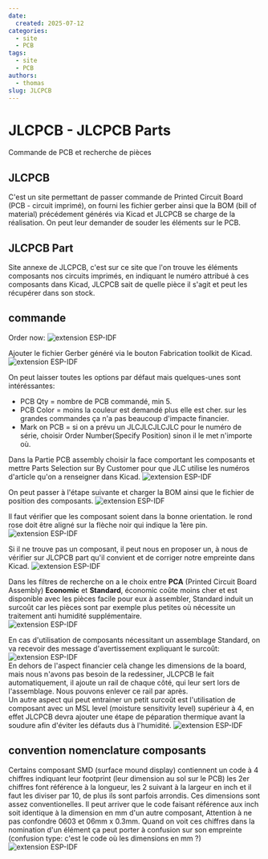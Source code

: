 ```yaml
---
date:
  created: 2025-07-12
categories:
  - site
  - PCB
tags:
  - site
  - PCB
authors:
  - thomas
slug: JLCPCB
---
```


# JLCPCB - JLCPCB Parts
Commande de PCB et recherche de pièces

<!-- more -->

## JLCPCB
C'est un site permettant de passer commande de Printed Circuit Board (PCB - circuit imprimé), on fourni les fichier gerber ainsi que la BOM (bill of material) précédement générés via Kicad et JLCPCB se charge de la réalisation. On peut leur demander de souder les éléments sur le PCB.     

## JLCPCB Part
Site annexe de JLCPCB, c'est sur ce site que l'on trouve les éléments composants nos circuits imprimés, en indiquant le numéro attribué à ces composants dans Kicad, JLCPCB sait de quelle pièce il s'agit et peut les récupérer dans son stock.

## commande
Order now:
![extension ESP-IDF](mkdocs/JLCPCB_Order_now.png)  

Ajouter le fichier Gerber généré via le bouton Fabrication toolkit de Kicad.
![extension ESP-IDF](mkdocs/JLC_PCB_Gerber.png)   

On peut laisser toutes les options par défaut mais quelques-unes sont intéréssantes:  

- PCB Qty = nombre de PCB commandé, min 5.  
- PCB Color = moins la couleur est demandé plus elle est cher. sur les grandes commandes ça n'a pas beaucoup d'impacte financier.  
- Mark on PCB = si on a prévu un JLCJLCJLCJLC pour le numéro de série, choisir Order Number(Specify Position) sinon il le met n'importe où.  

Dans la Partie PCB assembly choisir la face comportant les composants et mettre Parts Selection sur By Customer pour que JLC utilise les numéros d'article qu'on a renseigner dans Kicad.
![extension ESP-IDF](mkdocs/JLC_PCB_Assembly.png)  

On peut passer à l'étape suivante et charger la BOM ainsi que le fichier de position des composants.
![extension ESP-IDF](mkdocs/JLC_PCB_BOM_CPL.png)  

Il faut vérifier que les composant soient dans la bonne orientation. le rond rose doit être aligné sur la flèche noir qui indique la 1ère pin.  
![extension ESP-IDF](mkdocs/JLCPCB_verifier_Pin_1.png)  

Si il ne trouve pas un composant, il peut nous en proposer un, à nous de vérifier sur JLCPCB part qu'il convient et de corriger notre empreinte dans Kicad.
![extension ESP-IDF](mkdocs/Kicad_enlever_JLCPCBpart_pr_qu_il_propose_nouveau.png)    

Dans les filtres de recherche on a le choix entre **PCA** (Printed Circuit Board Assembly) **Economic** et **Standard**, économic coûte moins cher et est disponible avec les pièces facile pour eux à assembler, Standard induit un surcoût car les pièces sont par exemple plus petites où nécessite un traitement anti humidité supplémentaire.  
![extension ESP-IDF](mkdocs/JLCPCB_assembly_type.png)      

En cas d'utilisation de composants nécessitant un assemblage Standard, on va recevoir des message d'avertissement expliquant le surcoût:  
![extension ESP-IDF](mkdocs/JLCPCB_pcba.png)   
En dehors de l'aspect financier celà change les dimensions de la board, mais nous n'avons pas besoin de la redessiner, JLCPCB le fait automatiquement, il ajoute un rail de chaque côté, qui leur sert lors de l'assemblage. Nous pouvons enlever ce rail par après.  
Un autre aspect qui peut entrainer un petit surcoût est l'utilisation de composant avec un MSL level (moisture sensitivity level) supérieur à 4, en effet JLCPCB devra ajouter une étape de péparation thermique avant la soudure afin d'éviter les défauts dus à l'humidité.
![extension ESP-IDF](mkdocs/JLCPCB_baking.png)      



## convention nomenclature composants
Certains composant SMD (surface mound display) contiennent un code à 4 chiffres indiquant leur footprint (leur dimension au sol sur le PCB) les 2er chiffres font référence à la longueur, les 2 suivant à la largeur en inch et il faut les diviser par 10, de plus ils sont parfois arrondis. Ces dimensions sont assez conventionelles.
Il peut arriver que le code faisant référence aux inch soit identique à la dimension en mm d'un autre composant, Attention à ne pas confondre 0603 et 06mm x 0.3mm. 
Quand on voit ces chiffres dans la nomination d'un élément ça peut porter à confusion sur son empreinte (confusion type: c'est le code où les dimensions en mm ?)
![extension ESP-IDF](mkdocs/SMD_code_warning.png)  